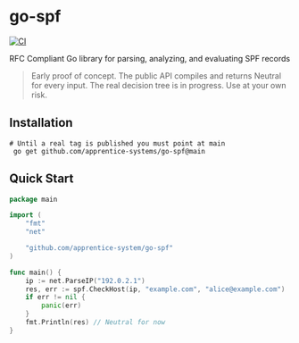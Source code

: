 # go-spf
[![CI](https://github.com/apprentice-system/go-spf/actions/workflows/go-test.yaml/badge.svg?branch=main)](https://github.com/apprentice-system/go-spf/actions/workflows/go-test.yaml)  


RFC Compliant Go library for parsing, analyzing, and evaluating SPF records
> Early proof of concept. The public API compiles and returns Neutral for every input. The real decision tree is in progress. Use at your own risk.


## Installation
```shell
# Until a real tag is published you must point at main
 go get github.com/apprentice-systems/go-spf@main
```


## Quick Start
```go
package main

import (
    "fmt"
    "net"

    "github.com/apprentice-system/go-spf"
)

func main() {
    ip := net.ParseIP("192.0.2.1")
    res, err := spf.CheckHost(ip, "example.com", "alice@example.com")
    if err != nil {
        panic(err)
    }
    fmt.Println(res) // Neutral for now
}
```

